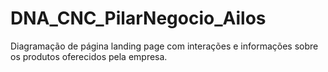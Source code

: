 # DNA_CNC_PilarNegocio_Ailos
Diagramação de página landing page com interações e informações sobre os produtos oferecidos pela empresa.
